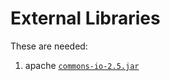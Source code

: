 External Libraries
==================

These are needed:

1. apache [`commons-io-2.5.jar`](https://commons.apache.org/proper/commons-io/)
